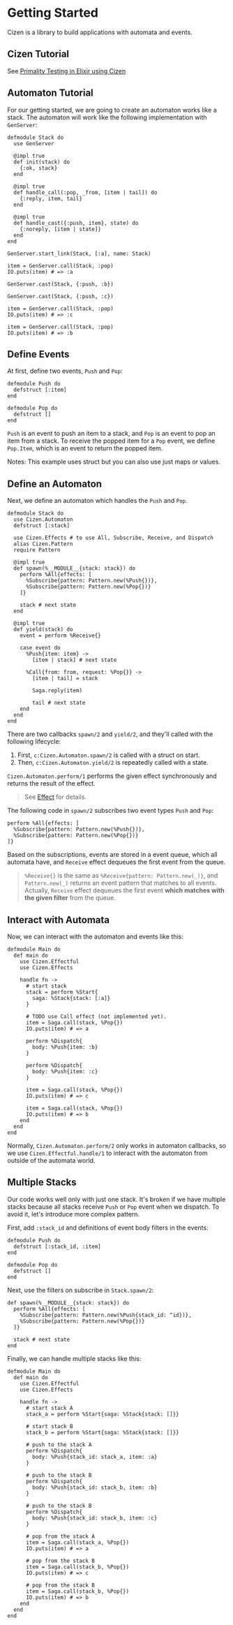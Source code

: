 # Getting Started

Cizen is a library to build applications with automata and events.

## Cizen Tutorial

See [Primality Testing in Elixir using Cizen](https://ryo33.medium.com/primality-testing-in-elixir-using-cizen-8e2f5a39e467)

## Automaton Tutorial

For our getting started, we are going to create an automaton works like a stack.
The automaton will work like the following implementation with `GenServer`:

    defmodule Stack do
      use GenServer

      @impl true
      def init(stack) do
        {:ok, stack}
      end

      @impl true
      def handle_call(:pop, _from, [item | tail]) do
        {:reply, item, tail}
      end

      @impl true
      def handle_cast({:push, item}, state) do
        {:noreply, [item | state]}
      end
    end

    GenServer.start_link(Stack, [:a], name: Stack)

    item = GenServer.call(Stack, :pop)
    IO.puts(item) # => :a

    GenServer.cast(Stack, {:push, :b})

    GenServer.cast(Stack, {:push, :c})

    item = GenServer.call(Stack, :pop)
    IO.puts(item) # => :c

    item = GenServer.call(Stack, :pop)
    IO.puts(item) # => :b

## Define Events

At first, define two events, `Push` and `Pop`:

    defmodule Push do
      defstruct [:item]
    end

    defmodule Pop do
      defstruct []
    end

`Push` is an event to push an item to a stack,
and `Pop` is an event to pop an item from a stack.
To receive the popped item for a `Pop` event, we define `Pop.Item`,
which is an event to return the popped item.

Notes: This example uses struct but you can also use just maps or values.

## Define an Automaton

Next, we define an automaton which handles the `Push` and `Pop`.

    defmodule Stack do
      use Cizen.Automaton
      defstruct [:stack]

      use Cizen.Effects # to use All, Subscribe, Receive, and Dispatch
      alias Cizen.Pattern
      require Pattern

      @impl true
      def spawn(%__MODULE__{stack: stack}) do
        perform %All{effects: [
          %Subscribe{pattern: Pattern.new(%Push{})},
          %Subscribe{pattern: Pattern.new(%Pop{})}
        ]}

        stack # next state
      end

      @impl true
      def yield(stack) do
        event = perform %Receive{}

        case event do
          %Push{item: item} ->
            [item | stack] # next state

          %Call{from: from, request: %Pop{}} ->
            [item | tail] = stack

            Saga.reply(item)

            tail # next state
        end
      end
    end

There are two callbacks `spawn/2` and `yield/2`,
and they'll called with the following lifecycle:

1. First, `c:Cizen.Automaton.spawn/2` is called with a struct on start.
2. Then, `c:Cizen.Automaton.yield/2` is repeatedly called with a state.

`Cizen.Automaton.perform/1` performs the given effect synchronously and returns the result of the effect.

> See [Effect](effect.html) for details.

The following code in `spawn/2` subscribes two event types `Push` and `Pop`:

    perform %All{effects: [
      %Subscribe{pattern: Pattern.new(%Push{})},
      %Subscribe{pattern: Pattern.new(%Pop{})}
    ]}

Based on the subscriptions, events are stored in a event queue, which all automata have,
and `Receive` effect dequeues the first event from the queue.

> `%Receive{}` is the same as `%Receive{pattern: Pattern.new(_)}`,
> and `Pattern.new(_)` returns an event pattern that matches to all events.
> Actually, `Receive` effect dequeues the first event **which matches with the given filter** from the queue.

## Interact with Automata

Now, we can interact with the automaton and events like this:

    defmodule Main do
      def main do
        use Cizen.Effectful
        use Cizen.Effects

        handle fn ->
          # start stack
          stack = perform %Start{
            saga: %Stack{stack: [:a]}
          }

          # TODO use Call effect (not implemented yet).
          item = Saga.call(stack, %Pop{})
          IO.puts(item) # => a

          perform %Dispatch{
            body: %Push{item: :b}
          }

          perform %Dispatch{
            body: %Push{item: :c}
          }

          item = Saga.call(stack, %Pop{})
          IO.puts(item) # => c

          item = Saga.call(stack, %Pop{})
          IO.puts(item) # => b
        end
      end
    end

Normally, `Cizen.Automaton.perform/2` only works in automaton callbacks,
so we use `Cizen.Effectful.handle/1` to interact with the automaton from outside of the automata world.

## Multiple Stacks

Our code works well only with just one stack.
It's broken if we have multiple stacks because all stacks receive `Push` or `Pop` event when we dispatch.
To avoid it, let's introduce more complex pattern.

First, add `:stack_id` and definitions of event body filters in the events:

    defmodule Push do
      defstruct [:stack_id, :item]
    end

    defmodule Pop do
      defstruct []
    end

Next, use the filters on subscribe in `Stack.spawn/2`:

    def spawn(%__MODULE__{stack: stack}) do
      perform %All{effects: [
        %Subscribe{pattern: Pattern.new(%Push{stack_id: ^id})},
        %Subscribe{pattern: Pattern.new(%Pop{})}
      ]}

      stack # next state
    end

Finally, we can handle multiple stacks like this:

    defmodule Main do
      def main do
        use Cizen.Effectful
        use Cizen.Effects

        handle fn ->
          # start stack A
          stack_a = perform %Start{saga: %Stack{stack: []}}

          # start stack B
          stack_b = perform %Start{saga: %Stack{stack: []}}

          # push to the stack A
          perform %Dispatch{
            body: %Push{stack_id: stack_a, item: :a}
          }

          # push to the stack B
          perform %Dispatch{
            body: %Push{stack_id: stack_b, item: :b}
          }

          # push to the stack B
          perform %Dispatch{
            body: %Push{stack_id: stack_b, item: :c}
          }

          # pop from the stack A
          item = Saga.call(stack_a, %Pop{})
          IO.puts(item) # => a

          # pop from the stack B
          item = Saga.call(stack_b, %Pop{})
          IO.puts(item) # => c

          # pop from the stack B
          item = Saga.call(stack_b, %Pop{})
          IO.puts(item) # => b
        end
      end
    end

